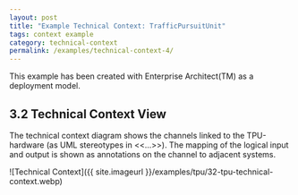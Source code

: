 ```yaml
---
layout: post
title: "Example Technical Context: TrafficPursuitUnit"
tags: context example 
category: technical-context
permalink: /examples/technical-context-4/
---
```


<div class="arc42-example">
This example has been created with Enterprise Architect(TM) as a deployment model. 
</div>

## 3.2 Technical Context View
The technical context diagram shows the channels linked to the TPU-hardware (as UML stereotypes in <<...>>). The mapping of the logical input and output is shown as annotations on the channel to adjacent systems.


![Technical Context]({{ site.imageurl }}/examples/tpu/32-tpu-technical-context.webp)
